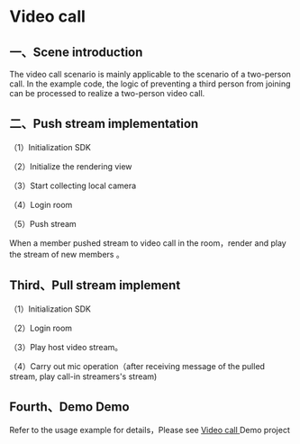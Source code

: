 # Video call

## <a name='1'></a>一、Scene introduction

The video call scenario is mainly applicable to the scenario of a two-person call. In the example code, the logic of preventing a third person from joining can be processed to realize a two-person video call.
## <a name='2'></a>二、Push stream implementation


（1）Initialization SDK

（2）Initialize the rendering view


（3）Start collecting local camera


（4）Login room

（5）Push stream


When a member pushed stream to video call in the room，render and play the stream of new members
。

## <a name='3'></a>Third、Pull stream implement

（1）Initialization SDK

（2）Login room

（3）Play host video stream。

（4）Carry out mic operation（after receiving message of the pulled stream, play call-in streamers's stream)
## <a name='4'></a>Fourth、Demo Demo


Refer to the usage example for details，Please see [Video call ](/?p=/en/ios/rtc/download_sdk.md&k=LKdNguJq)Demo project

